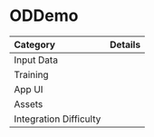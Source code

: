 # ODDemo

| Category | Details |
|:---|:---|
| Input Data |  |
| Training |  |
| App UI |  |
| Assets |  |
| Integration Difficulty |  |
